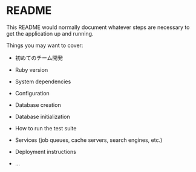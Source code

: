 # README

This README would normally document whatever steps are necessary to get the
application up and running.

Things you may want to cover:

* 初めてのチーム開発

* Ruby version

* System dependencies

* Configuration

* Database creation

* Database initialization

* How to run the test suite

* Services (job queues, cache servers, search engines, etc.)

* Deployment instructions

* ...
